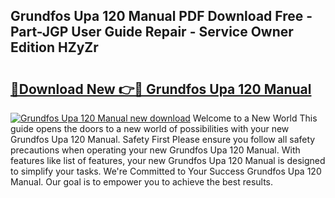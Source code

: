## Grundfos Upa 120 Manual PDF Download Free - Part-JGP User Guide Repair - Service Owner Edition HZyZr

# <h2><a href="http://cf24604.oget.top/?id=Grundfos+Upa+120+Manual">🔗Download New 👉🔴 Grundfos Upa 120 Manual</a></h2>

[![Grundfos Upa 120 Manual new download](https://i.imgur.com/5g1atiW.png)](http://cf24604.oget.top/?id=Grundfos+Upa+120+Manual)
Welcome to a New World This guide opens the doors to a new world of possibilities with your new Grundfos Upa 120 Manual. Safety First Please ensure you follow all safety precautions when operating your new Grundfos Upa 120 Manual. With features like list of features, your new Grundfos Upa 120 Manual is designed to simplify your tasks. We're Committed to Your Success Grundfos Upa 120 Manual. Our goal is to empower you to achieve the best results.
